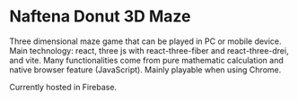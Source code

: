 # Naftena Donut 3D Maze

Three dimensional maze game that can be played in PC or mobile device. Main technology: react, three js with react-three-fiber and react-three-drei, and vite. Many functionalities come from pure mathematic calculation and native browser feature (JavaScript). Mainly playable when using Chrome.

Currently hosted in Firebase.